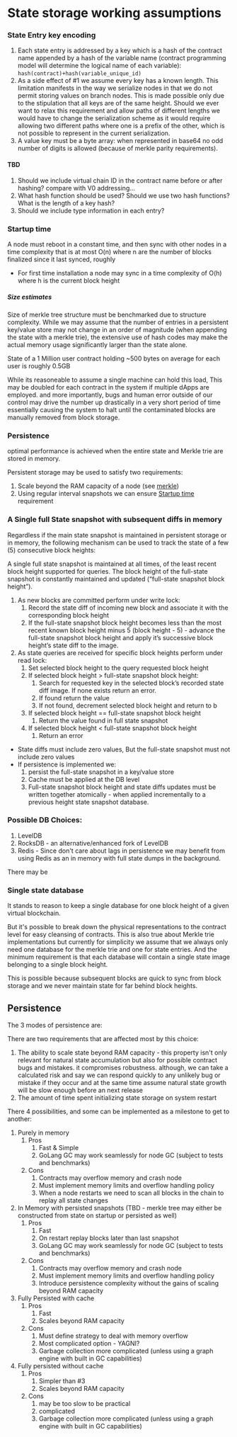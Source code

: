 # State storage working assumptions

### State Entry key encoding
1. Each state entry is addressed by a key which is a hash of the contract name 
appended by a hash of the variable name 
(contract programming model will determine the logical name of each variable): 
`hash(contract)+hash(variable_unique_id)`
1. As a side effect of #1 we assume every key has a known length. This limitation manifests in the way we serialize nodes in that we do not permit storing values on branch nodes. This is made possible only due to the stipulation that all keys are of the same height. Should we ever want to relax this requirement and allow paths of different lengths we would have to change the serialization scheme as it would require allowing two different paths where one is a prefix of the other, which is not possible to represent in the current serialization.
1. A value key must be a byte array: when represented in base64 no odd number of digits is allowed (because of merkle parity requirements).

#### TBD
1. Should we include virtual chain ID in the contract name before or after hashing? compare with V0 addressing... 
1. What hash function should be used? Should we use two hash functions? What is the length of a key hash?
1. Should we include type information in each entry?

### Startup time 
A node must reboot in a constant time, and then sync with other nodes in a time complexity that is at most O(n) where n are the number of blocks finalized since it last synced, roughly
* For first time installation a node may sync in a time complexity of O(h) where h is the current block height

##### Size estimates
Size of merkle tree structure must be benchmarked due to structure complexity. While we may assume that the number of entries in a persistent key/value store may not change in an order of magnitude (when appending the state with a merkle trie), the extensive use of hash codes may make the actual memory usage significantly larger than the state alone.

State of a 1 Million user contract holding ~500 bytes on average for each user is roughly 0.5GB

While its reasoneable to assume a single machine can hold this load, This may be doubled for each contract in the system
if multiple dApps are employed. and more importantly, bugs and human error outside of our control may drive the number
up drastically in a very short period of time essentially causing the system to halt until the contaminated blocks are
manually removed from block storage.

### Persistence
optimal performance is achieved when the entire state and Merkle trie are stored in memory.

Persistent storage may be used to satisfy two requirements:
1. Scale beyond the RAM capacity of a node (see [merkle](merkle/readme.md))
1. Using regular interval snapshots we can ensure [Startup time]() requirement 

### A Single full State snapshot with subsequent diffs in memory
Regardless if the main state snapshot is maintained in persistent storage or in memory, the following mechanism 
can be used to track the state of a few (5) consecutive block heights:
 
A single full state snapshot is maintained at all times, of the least recent block height supported for queries. The block height of the full-state snapshot is constantly maintained and updated (“full-state snapshot block height”). 

1. As new blocks are committed perform under write lock:
    1. Record the state diff of incoming new block and associate it with the corresponding block height
    1. If the full-state snapshot block height becomes less than the most recent known block height minus 5 (block height - 5) - advance the full-state snapshot block height and apply it’s successive block height’s state diff to the image. 
1. As state queries are received for specific block heights perform under read lock:
    1. Set selected block height to the query requested block height
    1. If selected block height > full-state snapshot block height:
        1. Search for requested key in the selected block’s recorded state diff image. If none exists return an error.
        1. If found return the value
        1. If not found, decrement selected block height and return to b 
    1. If selected block height == full-state snapshot block height
        1. Return the value found in full state snapshot
    1. If selected block height < full-state snapshot block height
        1. Return an error

* State diffs must include zero values, But the full-state snapshot must not include zero values 
* If persistence is implemented we: 
    1. persist the full-state snapshot in a key/value store 
    1. Cache must be applied at the DB level
    1. Full-state snapshot block height and state diffs updates must be written together atomically - when applied incrementally to a previous height state snapshot database.

### Possible DB Choices:

1. LevelDB
1. RocksDB - an alternative/enhanced fork of LevelDB
1. Redis - Since don't care about lags in persistence we may benefit from using Redis as an in memory with full state dumps in the background.

There may be 

### Single state database
It stands to reason to keep a single database for one block height of a given virtual blockchain.

But it's possible to break down the physical representations to the contract level for easy cleansing of contracts. 
This is also true about Merkle trie implementations but currently for simplicity we assume that we always only need one 
database for the merkle trie and one for state entries. And the minimum requirement is that each
database will contain a single state image belonging to a single block height.

This is possible because subsequent blocks are quick to sync from block storage and we never maintain state for far behind block heights.

## Persistence

The 3 modes of persistence are:

There are two requirements that are affected most by this choice:
1. The ability to scale state beyond RAM capacity - this property isn't only relevant for natural state accumulation but also for possible contract bugs and mistakes. it compromises robustness. although, we can take a calculated risk and say we can respond quickly to any unlikely bug or mistake if they occur and at the same time assume natural state growth will be slow enough before an next release
1. The amount of time spent initializing state storage on system restart

There 4 possibilities, and some can be implemented as a milestone to get to another:

1. Purely in memory
    1. Pros 
        1. Fast & Simple
        1. GoLang GC may work seamlessly for node GC (subject to tests and benchmarks)
    1. Cons 
        1. Contracts may overflow memory and crash node
        1. Must implement memory limits and overflow handling policy
        1. When a node restarts we need to scan all blocks in the chain to replay all state changes
1. In Memory with persisted snapshots (TBD - merkle tree may either be constructed from state on startup or persisted as well)
    1. Pros 
        1. Fast
        1. On restart replay blocks later than last snapshot
        1. GoLang GC may work seamlessly for node GC (subject to tests and benchmarks)
    1. Cons 
        1. Contracts may overflow memory and crash node
        1. Must implement memory limits and overflow handling policy
        1. Introduce persistence complexity without the gains of scaling beyond RAM capacity
1. Fully Persisted with cache
    1. Pros 
        1. Fast
        1. Scales beyond RAM capacity
    1. Cons 
        1. Must define strategy to deal with memory overflow
        1. Most complicated option - YAGNI?
        1. Garbage collection more complicated (unless using a graph engine with built in GC capabilities)
1. Fully persisted without cache
    1. Pros
        1. Simpler than #3
        1. Scales beyond RAM capacity
    1. Cons  
        1. may be too slow to be practical
        1. complicated
        1. Garbage collection more complicated (unless using a graph engine with built in GC capabilities)
        
    
